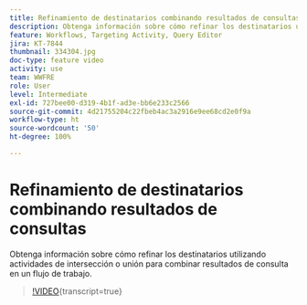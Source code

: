 ```yaml
---
title: Refinamiento de destinatarios combinando resultados de consultas
description: Obtenga información sobre cómo refinar los destinatarios utilizando actividades de intersección o unión para combinar resultados de consulta en un flujo de trabajo.
feature: Workflows, Targeting Activity, Query Editor
jira: KT-7844
thumbnail: 334304.jpg
doc-type: feature video
activity: use
team: WWFRE
role: User
level: Intermediate
exl-id: 727bee00-d319-4b1f-ad3e-bb6e233c2566
source-git-commit: 4d21755204c22fbeb4ac3a2916e9ee68cd2e0f9a
workflow-type: ht
source-wordcount: '50'
ht-degree: 100%

---
```


# Refinamiento de destinatarios combinando resultados de consultas

Obtenga información sobre cómo refinar los destinatarios utilizando actividades de intersección o unión para combinar resultados de consulta en un flujo de trabajo.

>[!VIDEO](https://video.tv.adobe.com/v/334304?quality=12&learn=on){transcript=true}
